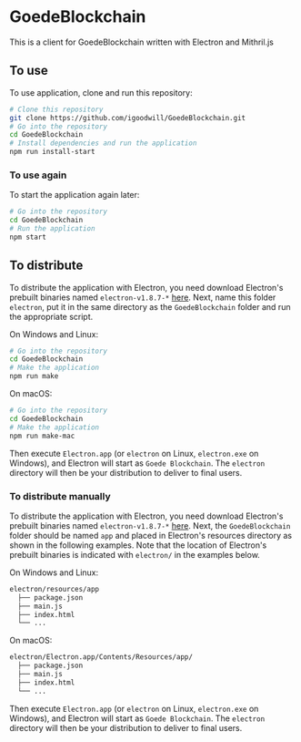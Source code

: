 # GoedeBlockchain

This is a client for GoedeBlockchain written with Electron and Mithril.js

## To use

To use application, clone and run this repository:

```bash
# Clone this repository
git clone https://github.com/igoodwill/GoedeBlockchain.git
# Go into the repository
cd GoedeBlockchain
# Install dependencies and run the application
npm run install-start
```

### To use again

To start the application again later:
```bash
# Go into the repository
cd GoedeBlockchain
# Run the application
npm start
```

## To distribute

To distribute the application with Electron, you need download Electron's prebuilt binaries named `electron-v1.8.7-*` [here](https://github.com/electron/electron/releases/tag/v1.8.7). Next, name this folder `electron`, put it in the same directory as the `GoedeBlockchain` folder and run the appropriate script.

On Windows and Linux:

```bash
# Go into the repository
cd GoedeBlockchain
# Make the application
npm run make
```

On macOS:

```bash
# Go into the repository
cd GoedeBlockchain
# Make the application
npm run make-mac
```

Then execute `Electron.app` (or `electron` on Linux, `electron.exe` on Windows), and Electron will start as `Goede Blockchain`. The `electron` directory will then be your distribution to deliver to final users.

### To distribute manually

To distribute the application with Electron, you need download Electron's prebuilt binaries named `electron-v1.8.7-*` [here](https://github.com/electron/electron/releases/tag/v1.8.7). Next, the `GoedeBlockchain` folder should be named `app` and placed in Electron's resources directory as shown in the following examples. Note that the location of Electron's prebuilt binaries is indicated with `electron/` in the examples below.

On Windows and Linux:

```bash
electron/resources/app
  ├── package.json
  ├── main.js
  ├── index.html
  └── ...
```

On macOS:

```bash
electron/Electron.app/Contents/Resources/app/
  ├── package.json
  ├── main.js
  ├── index.html
  └── ...
```

Then execute `Electron.app` (or `electron` on Linux, `electron.exe` on Windows), and Electron will start as `Goede Blockchain`. The `electron` directory will then be your distribution to deliver to final users.